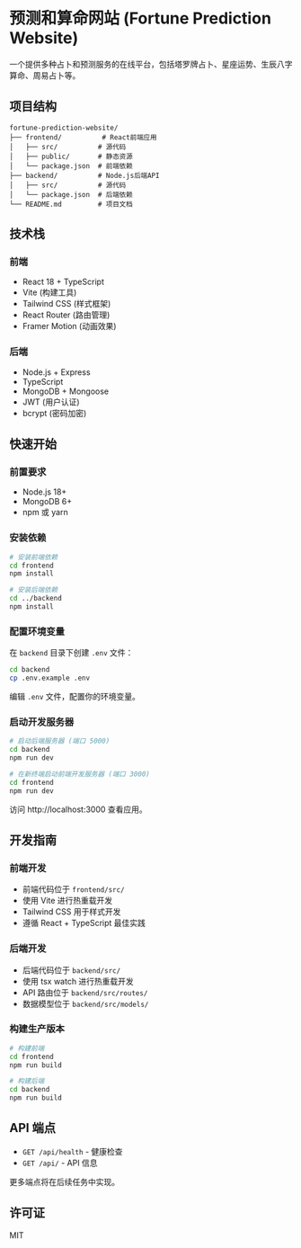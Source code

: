 # 预测和算命网站 (Fortune Prediction Website)

一个提供多种占卜和预测服务的在线平台，包括塔罗牌占卜、星座运势、生辰八字算命、周易占卜等。

## 项目结构

```
fortune-prediction-website/
├── frontend/          # React前端应用
│   ├── src/          # 源代码
│   ├── public/       # 静态资源
│   └── package.json  # 前端依赖
├── backend/          # Node.js后端API
│   ├── src/          # 源代码
│   └── package.json  # 后端依赖
└── README.md         # 项目文档
```

## 技术栈

### 前端
- React 18 + TypeScript
- Vite (构建工具)
- Tailwind CSS (样式框架)
- React Router (路由管理)
- Framer Motion (动画效果)

### 后端
- Node.js + Express
- TypeScript
- MongoDB + Mongoose
- JWT (用户认证)
- bcrypt (密码加密)

## 快速开始

### 前置要求
- Node.js 18+ 
- MongoDB 6+
- npm 或 yarn

### 安装依赖

```bash
# 安装前端依赖
cd frontend
npm install

# 安装后端依赖
cd ../backend
npm install
```

### 配置环境变量

在 `backend` 目录下创建 `.env` 文件：

```bash
cd backend
cp .env.example .env
```

编辑 `.env` 文件，配置你的环境变量。

### 启动开发服务器

```bash
# 启动后端服务器 (端口 5000)
cd backend
npm run dev

# 在新终端启动前端开发服务器 (端口 3000)
cd frontend
npm run dev
```

访问 http://localhost:3000 查看应用。

## 开发指南

### 前端开发
- 前端代码位于 `frontend/src/`
- 使用 Vite 进行热重载开发
- Tailwind CSS 用于样式开发
- 遵循 React + TypeScript 最佳实践

### 后端开发
- 后端代码位于 `backend/src/`
- 使用 tsx watch 进行热重载开发
- API 路由位于 `backend/src/routes/`
- 数据模型位于 `backend/src/models/`

### 构建生产版本

```bash
# 构建前端
cd frontend
npm run build

# 构建后端
cd backend
npm run build
```

## API 端点

- `GET /api/health` - 健康检查
- `GET /api/` - API 信息

更多端点将在后续任务中实现。

## 许可证

MIT
